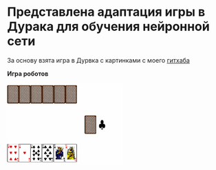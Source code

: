 # Представлена адаптация игры в Дурака для обучения нейронной сети

За основу взята игра в Дурвка с картинками с моего [гитхаба](https://github.com/Mike030668/Base_Fool_images)

**Игра роботов**

<img src="images/game_play_2_robots.gif" alt="gif"  width="270"/>

